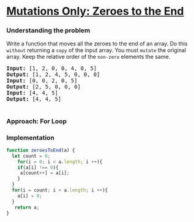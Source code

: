 # [Mutations Only: Zeroes to the End](https://edabit.com/challenge/XR4suWJok9wdaNJ5j)

### Understanding the problem

Write a function that moves all the zeroes to the end of an array. Do this `without` returning a `copy` of the input array. You must `mutate` the original array. Keep the relative order of the `non-zero` elements the same.

<pre>
<b>Input:</b> [1, 2, 0, 0, 4, 0, 5]
<b>Output:</b> [1, 2, 4, 5, 0, 0, 0]
<b>Input:</b> [0, 0, 2, 0, 5]
<b>Output:</b> [2, 5, 0, 0, 0]
<b>Input:</b> [4, 4, 5]
<b>Output:</b> [4, 4, 5]
</pre>

#
### Approach: For Loop

### Implementation
```js
function zeroesToEnd(a) {
  let count = 0;
	for(i = 0; i < a.length; i ++){
    if(a[i] !== 0){
     a[count++] = a[i];
    } 
  }
  for(i = count; i < a.length; i ++){
    a[i] = 0;
  }
   return a;
}
```
